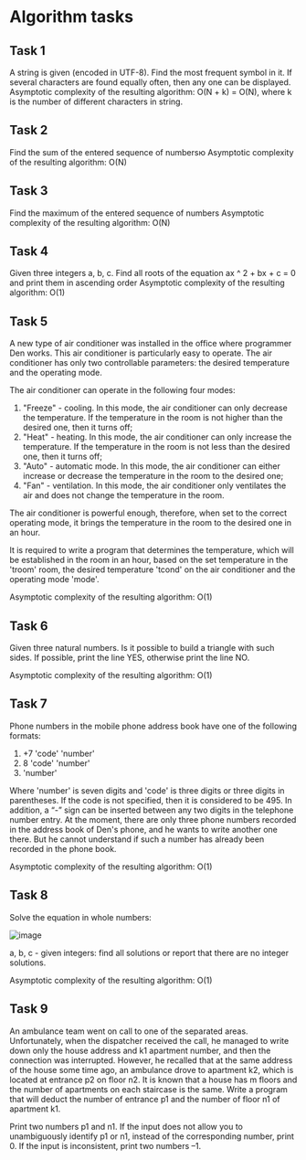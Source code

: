 # Algorithm tasks #

## Task 1 #

A string is given (encoded in UTF-8). Find the most frequent symbol in it. If several characters are found equally often, then any one can be displayed.
Asymptotic complexity of the resulting algorithm: O(N + k) = O(N), where k is the number of different characters in string.

## Task 2 #

Find the sum of the entered sequence of numbersю
Asymptotic complexity of the resulting algorithm: O(N)

## Task 3 #

Find the maximum of the entered sequence of numbers
Asymptotic complexity of the resulting algorithm: O(N)

## Task 4 #

Given three integers a, b, c. Find all roots of the equation ax ^ 2 + bx + c = 0 and print them in ascending order
Asymptotic complexity of the resulting algorithm: O(1)

## Task 5 #

A new type of air conditioner was installed in the office where programmer Den works. This air conditioner is particularly easy to operate. The air conditioner has only two controllable parameters: the desired temperature and the operating mode.

The air conditioner can operate in the following four modes:
1. "Freeze" - cooling. In this mode, the air conditioner can only decrease the temperature. If the temperature in the room is not higher than the desired one, then it turns off;
2. "Heat" - heating. In this mode, the air conditioner can only increase the temperature. If the temperature in the room is not less than the desired one, then it turns off;
3. "Auto" - automatic mode. In this mode, the air conditioner can either increase or decrease the temperature in the room to the desired one;
4. "Fan" - ventilation. In this mode, the air conditioner only ventilates the air and does not change the temperature in the room.

The air conditioner is powerful enough, therefore, when set to the correct operating mode, it brings the temperature in the room to the desired one in an hour.

It is required to write a program that determines the temperature, which will be established in the room in an hour, based on the set temperature in the 'troom' room, the desired temperature 'tcond' on the air conditioner and the operating mode 'mode'.

Asymptotic complexity of the resulting algorithm: O(1)

## Task 6 #

Given three natural numbers. Is it possible to build a triangle with such sides. If possible, print the line YES, otherwise print the line NO.

Asymptotic complexity of the resulting algorithm: O(1)

## Task 7 #

Phone numbers in the mobile phone address book have one of the following formats:
1. +7 'code' 'number'
2. 8 'code' 'number'
3. 'number'

Where 'number' is seven digits and 'code' is three digits or three digits in parentheses. If the code is not specified, then it is considered to be 495. In addition, a “-” sign can be inserted between any two digits in the telephone number entry.
At the moment, there are only three phone numbers recorded in the address book of Den's phone, and he wants to write another one there. But he cannot understand if such a number has already been recorded in the phone book.

Asymptotic complexity of the resulting algorithm: O(1)

## Task 8 #

Solve the equation in whole numbers:

![image](https://user-images.githubusercontent.com/75897943/129964476-562da340-106a-41e0-80c6-4608a787b965.png)

a, b, c - given integers: find all solutions or report that there are no integer solutions.


Asymptotic complexity of the resulting algorithm: O(1)

## Task 9 #

An ambulance team went on call to one of the separated areas. Unfortunately, when the dispatcher received the call, he managed to write down only the house address and k1 apartment number, and then the connection was interrupted. However, he recalled that at the same address of the house some time ago, an ambulance drove to apartment k2, which is located at entrance p2 on floor n2. It is known that a house has m floors and the number of apartments on each staircase is the same. Write a program that will deduct the number of entrance p1 and the number of floor n1 of apartment k1.

Print two numbers p1 and n1. If the input does not allow you to unambiguously identify p1 or n1, instead of the corresponding number, print 0. If the input is inconsistent, print two numbers –1.